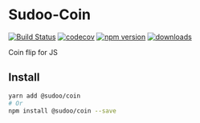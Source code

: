 # Sudoo-Coin

[![Build Status](https://travis-ci.com/SudoDotDog/Sudoo-Coin.svg?branch=master)](https://travis-ci.com/SudoDotDog/Sudoo-Coin)
[![codecov](https://codecov.io/gh/SudoDotDog/Sudoo-Coin/branch/master/graph/badge.svg)](https://codecov.io/gh/SudoDotDog/Sudoo-Coin)
[![npm version](https://badge.fury.io/js/%40sudoo%2Fcoin.svg)](https://www.npmjs.com/package/@sudoo/coin)
[![downloads](https://img.shields.io/npm/dm/@sudoo/coin.svg)](https://www.npmjs.com/package/@sudoo/coin)

Coin flip for JS

## Install

```sh
yarn add @sudoo/coin
# Or
npm install @sudoo/coin --save
```
